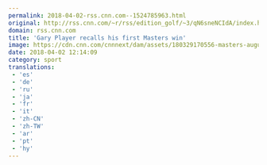 ```yaml
---
permalink: 2018-04-02-rss.cnn.com--1524785963.html
original: http://rss.cnn.com/~r/rss/edition_golf/~3/qN6sneNCIdA/index.html
domain: rss.cnn.com
title: 'Gary Player recalls his first Masters win'
image: https://cdn.cnn.com/cnnnext/dam/assets/180329170556-masters-augusta-georgia-flowers-super-tease.jpg
date: 2018-04-02 12:14:09
category: sport
translations: 
 - 'es'
 - 'de'
 - 'ru'
 - 'ja'
 - 'fr'
 - 'it'
 - 'zh-CN'
 - 'zh-TW'
 - 'ar'
 - 'pt'
 - 'hy'
---
```


